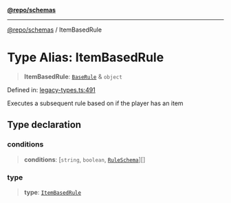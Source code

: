 [**@repo/schemas**](../README.md)

---

[@repo/schemas](../README.md) / ItemBasedRule

# Type Alias: ItemBasedRule

> **ItemBasedRule**: [`BaseRule`](BaseRule.md) & `object`

Defined in: [legacy-types.ts:491](https://github.com/alexqguo/drinking-board-game-v3/blob/b790afaa2e3b8fa2b8d92187d67ae85cb9db6cc2/packages/schemas/src/legacy-types.ts#L491)

Executes a subsequent rule based on if the player has an item

## Type declaration

### conditions

> **conditions**: \[`string`, `boolean`, [`RuleSchema`](RuleSchema.md)\][]

### type

> **type**: [`ItemBasedRule`](../enumerations/RuleType.md#itembasedrule)
